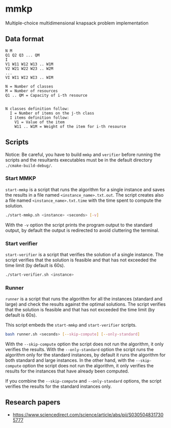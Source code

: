 # mmkp

Multiple-choice multidimensional knapsack problem implementation

## Data format

```text
N M 
Q1 Q2 Q3 ... QM
I
V1 W11 W12 W13 .. W1M
V2 W21 W22 W23 .. W2M
...
VI WI1 WI2 WI3 .. WIM

N = Number of classes 
M = Number of resources
Q1 .. QM = Capacity of i-th resource


N classes definition follow:
  I = Number of items on the j-th class
  I items definition follow:
    V1 = Value of the item
    W11 .. W1M = Weight of the item for i-th resource
```

## Scripts

Notice: Be careful, you have to build `mmkp` and `verifier` before running the scripts and the resultants executables must be in the default directory `./cmake-build-debug/`.

### Start MMKP

`start-mmkp` is a script that runs the algorithm for a single instance and saves the results in a file named `<instance_name>.txt.out`. The script creates also a file named `<instance_name>.txt.time` with the time spent to compute the solution.

```bash
./start-mmkp.sh <instance> <seconds> [-v]
```

With the `-v` option the script prints the program output to the standard output, by default the output is redirected to avoid cluttering the terminal. 

### Start verifier

`start-verifier` is a script that verifies the solution of a single instance. The script verifies that the solution is feasible and that has not exceeded the time limit (by default is 60s).

```bash
./start-verifier.sh <instance>
```

### Runner

`runner` is a script that runs the algorithm for all the instances (standard and large) and check the results against the optimal solutions. The script verifies that the solution is feasible and that has not exceeded the time limit (by default is 60s).

This script embeds the `start-mmkp` and `start-verifier` scripts.

```bash
bash runner.sh <seconds> [--skip-compute] [--only-standard]
```

With the `--skip-compute` option the script does not run the algorithm, it only verifies the results. With the `--only-standard` option the script runs the algorithm only for the standard instances, by default it runs the algorithm for both standard and large instances.
In the other hand, with the `--skip-compute` option the script does not run the algorithm, it only verifies the results for the instances that have already been computed.

If you combine the `--skip-compute` and `--only-standard` options, the script verifies the results for the standard instances only. 

## Research papers

- https://www.sciencedirect.com/science/article/abs/pii/S0305048317305777